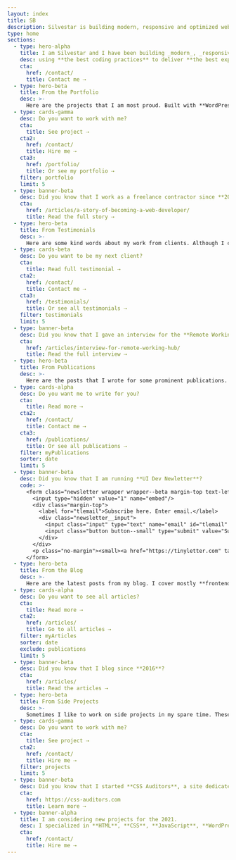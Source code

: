 ```yaml
---
layout: index
title: SB
description: Silvestar is building modern, responsive and optimized websites since 2012 using the best coding practices to deliver the best experience for every user.
type: home
sections:
  - type: hero-alpha
    title: I am Silvestar and I have been building _modern_, _responsive_ and _optimized_ websites since 2012
    desc: using **the best coding practices** to deliver **the best experience** for every user.
    cta:
      href: /contact/
      title: Contact me ⇢
  - type: hero-beta
    title: From the Portfolio
    desc: >-
      Here are the projects that I am most proud. Built with **WordPress**, **Shopify**, **Jekyll**, and **Hugo**, among others.
  - type: cards-gamma
    desc: Do you want to work with me?
    cta:
      title: See project ⇢
    cta2:
      href: /contact/
      title: Hire me ⇢
    cta3:
      href: /portfolio/
      title: Or see my portfolio ⇢
    filter: portfolio
    limit: 5
  - type: banner-beta
    desc: Did you know that I work as a freelance contractor since **2017**?
    cta:
      href: /articles/a-story-of-becoming-a-web-developer/
      title: Read the full story ⇢
  - type: hero-beta
    title: From Testimonials
    desc: >-
      Here are some kind words about my work from clients. Although I collaborated with clients from more than 10 countries, most of them come from **The United States**.
  - type: cards-beta
    desc: Do you want to be my next client?
    cta:
      title: Read full testimonial ⇢
    cta2:
      href: /contact/
      title: Contact me ⇢
    cta3:
      href: /testimonials/
      title: Or see all testimonials ⇢
    filter: testimonials
    limit: 5
  - type: banner-beta
    desc: Did you know that I gave an interview for the **Remote Working Hub**?
    cta:
      href: /articles/interview-for-remote-working-hub/
      title: Read the full interview ⇢
  - type: hero-beta
    title: From Publications
    desc: >-
      Here are the posts that I wrote for some prominent publications. I wrote for **CSS Tricks**, **LogRocket**, and **Toptal**.
  - type: cards-alpha
    desc: Do you want me to write for you?
    cta:
      title: Read more ⇢
    cta2:
      href: /contact/
      title: Contact me ⇢
    cta3:
      href: /publications/
      title: Or see all publications ⇢
    filter: myPublications
    sorter: date
    limit: 5
  - type: banner-beta
    desc: Did you know that I am running **UI Dev Newletter**?
    code: >-
      <form class="newsletter wrapper wrapper--beta margin-top text-left" action="https://tinyletter.com/starbist" method="post" target="popupwindow" onsubmit="window.open('https://tinyletter.com/starbist', 'popupwindow', 'scrollbars=yes,width=800,height=600');return true">
        <input type="hidden" value="1" name="embed"/>
        <div class="margin-top">
          <label for="tlemail">Subscribe here. Enter email.</label>
          <div class="newsletter__input">
            <input class="input" type="text" name="email" id="tlemail" />
            <input class="button button--small" type="submit" value="Subscribe" />
          </div>
        </div>
        <p class="no-margin"><small><a href="https://tinyletter.com" target="_blank">Powered by TinyLetter</a></small></p>
      </form>
  - type: hero-beta
    title: From the Blog
    desc: >-
      Here are the latest posts from my blog. I cover mostly **frontend**, **JAMstack**, and **freelancing** topics.
  - type: cards-alpha
    desc: Do you want to see all articles?
    cta:
      title: Read more ⇢
    cta2:
      href: /articles/
      title: Go to all articles ⇢
    filter: myArticles
    sorter: date
    exclude: publications
    limit: 5
  - type: banner-beta
    desc: Did you know that I blog since **2016**?
    cta:
      href: /articles/
      title: Read the articles ⇢
  - type: hero-beta
    title: From Side Projects
    desc: >-
      Sometimes I like to work on side projects in my spare time. These are my open-source side projects.
  - type: cards-gamma
    desc: Do you want to work with me?
    cta:
      title: See project ⇢
    cta2:
      href: /contact/
      title: Hire me ⇢
    filter: projects
    limit: 5
  - type: banner-beta
    desc: Did you know that I started **CSS Auditors**, a site dedicated to **auditing CSS**?
    cta:
      href: https://css-auditors.com
      title: Learn more ⇢
  - type: banner-alpha
    title: I am considering new projects for the 2021.
    desc: I specialized in **HTML**, **CSS**, **JavaScript**, **WordPress**, **Shopify**, and **JAMstack** technologies.
    cta:
      href: /contact/
      title: Hire me ⇢
---
```

